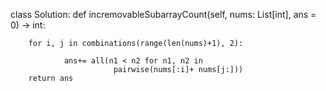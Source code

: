 class Solution:
    def incremovableSubarrayCount(self, nums: List[int], ans = 0) -> int:

        for i, j in combinations(range(len(nums)+1), 2):
    
                ans+= all(n1 < n2 for n1, n2 in 
                           pairwise(nums[:i]+ nums[j:]))
        return ans
